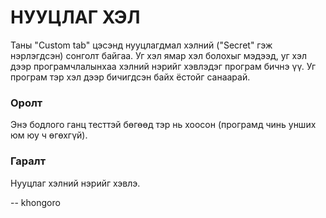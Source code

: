 НУУЦЛАГ ХЭЛ
===========
Таны "Custom tab" цэсэнд нууцлагдмал хэлний ("Secret" гэж нэрлэгдсэн) сонголт
байгаа. Уг хэл ямар хэл болохыг мэдээд, уг хэл дээр програмчлалынхаа хэлний
нэрийг хэвлэдэг програм бичнэ үү. Уг програм тэр хэл дээр бичигдсэн байх ёстойг
санаарай.


### Оролт
Энэ бодлого ганц тесттэй бөгөөд тэр нь хоосон (програмд чинь унших юм юу ч
өгөхгүй).


### Гаралт
Нууцлаг хэлний нэрийг хэвлэ.

-- khongoro
